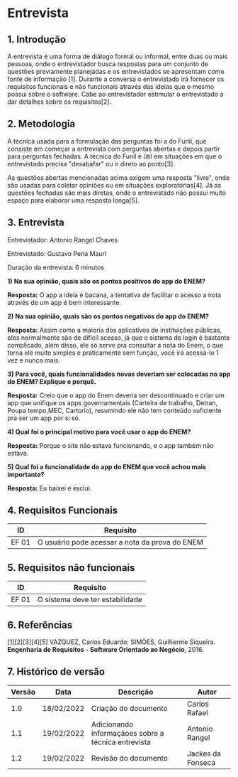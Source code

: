# Entrevista

## 1. Introdução

A entrevista é uma forma de diálogo formal ou informal, entre duas ou mais pessoas,
onde o entrevistador busca respostas  para um conjunto de questões previamente planejadas
e os entrevistados se apresentam como fonte de informação [1]. Durante a conversa o entrevistado irá fornecer os requisitos funcionais e não funcionais através das ideias que o mesmo possui sobre o software. Cabe ao entrevistador estimular o entrevistado a dar detalhes sobre os requisitos[2]. 

## 2. Metodologia
A técnica usada para a formulação das perguntas foi a do Funil, que consiste em começar a entrevista com perguntas abertas e depois partir para perguntas fechadas. A técnica do Funil é útil em situações em que o entrevistado precisa "desabafar" ou  ir direto ao ponto[3].

As questões abertas mencionadas acima exigem uma resposta "livre", onde são usadas para coletar opiniões ou em situações exploratórias[4]. Já as questões fechadas são mais diretas, onde o entrevistado não possui muito espaço para elaborar uma resposta longa[5].

## 3. Entrevista
Entrevistador: Antonio Rangel Chaves

Entrevistado: Gustavo Pena Mauri

Duração da entrevista: 6 minutos

**1) Na sua opinião, quais são os pontos positivos do app do ENEM?**

**Resposta:** O app a ideia é bacana, a tentativa de facilitar o acesso a nota através de um app é bem interessante.

**2) Na sua opinião, quais são os pontos negativos do app do ENEM?**

**Resposta:** Assim como a maioria dos aplicativos de instituições públicas, eles normalmente são de difícil acesso, já que o sistema de login é bastante complicado, além disso, ele só serve pra consultar a nota do Enem, o que torna ele muito simples e praticamente sem função, você irá acessá-lo 1 vez e nunca mais.

**3) Para você, quais funcionalidades novas deveriam ser colocadas no app do ENEM? Explique o porquê.**

**Resposta:** Creio que o app do Enem deveria ser descontinuado e criar um app que unifique os apps governamentais (Carteira de trabalho, Detran, Poupa tempo,MEC, Cartorio), resumindo ele não tem conteúdo suficiente pra ser um app por si só.

**4) Qual foi o principal motivo para você usar o app do ENEM?**

**Resposta:** Porque o site não estava funcionando, e o app também não estava.

**5) Qual foi a funcionalidade do app do ENEM que você achou mais importante?**

**Resposta:** Eu baixei e exclui.


## 4. Requisitos Funcionais

| ID | Requisito | 
|----|-----------|
| EF 01 | O usuário pode acessar a nota da prova do ENEM |

## 5. Requisitos não funcionais

| ID | Requisito | 
|----|-----------|
| EF 01 | O sistema deve ter estabilidade |

## 6. Referências
[1][2][3][4][5] VAZQUEZ, Carlos Eduardo; SIMÕES, Guilherme Siqueira. **Engenharia de Requisitos - Software Orientado ao Negócio**, 2016.

## 7. Histórico de versão

| Versão | Data       | Descrição                                           | Autor        |
| ------ | ---------- | --------------------------------------------------- | ------------ |
| 1.0    | 18/02/2022 | Criação do documento | Carlos Rafael       |
| 1.1    | 19/02/2022 | Adicionando informaçãoes sobre a técnica entrevista | Antonio Rangel        |
| 1.2    | 19/02/2022 | Revisão do documento | Jackes da Fonseca        |
